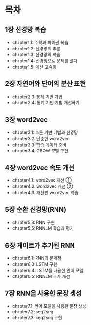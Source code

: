 # 목차

## 1장 신경망 복습

- chapter1.1: 수학과 파이썬 복습
- chapter1.2: 신경망의 추론
- chapter1.3: 신경망의 학습
- chapter1.4: 신경망으로 문제를 풀다
- chapter1.5: 계산 고속화

## 2장 자연어와 단어의 분산 표현

- chapter2.3: 통계 기반 기법
- chapter2.4: 통계 기반 기법 개선하기

## 3장 word2vec 

- chapter3.1: 추론 기반 기법과 신경망
- chapter3.2: 단순한 word2vec
- chapter3.3: 학습 데이터 준비
- chapter3.4: CBOW 모델 구현

## 4장 word2vec 속도 개선

- chapter4.1: word2vec 개선 ①
- chapter4.2: word2vec 개선 ②
- chapter4.3: 개선판 word2vec 학습

## 5장 순환 신경망(RNN)

- chapter5.3: RNN 구현
- chapter5.5: RNNLM 학습과 평가

## 6장 게이트가 추가된 RNN

- chapter6.1: RNN의 문제점
- chapter6.3: LSTM 구현
- chapter6.4: LSTM을 사용한 언어 모델
- chapter6.5: RNNLM 추가 개선

## 7장 RNN을 사용한 문장 생성

- chapter7.1: 언어 모델을 사용한 문장 생성
- chapter7.2: seq2seq
- chapter7.3: seq2seq 구현